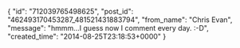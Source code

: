  {
   "id": "712039765498625",
   "post_id": "462493170453287_481521431883794",
   "from_name": "Chris Evan",
   "message": "hmmm...I guess now I comment every day.  :-D",
   "created_time": "2014-08-25T23:18:53+0000"
 }
